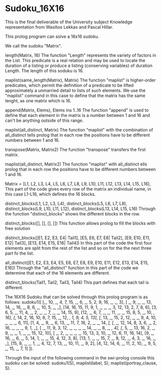 # Sudoku_16X16
This is the final deliverable of the University subject Knowledge representation from Wasilios Lekkas and Pascal Hillar.

This prolog program can solve a 16x16 sudoku.

We call the sudoku "Matrix". 

  length(Matrix, 16)
The function "Length" represents the variety of factors in the List. This predicate is a real relation and may be used to locate the duration of a listing or produce a listing (conserving variables) of duration Length. The length of this soduku is 16. 

  maplist(same_length(Matrix), Matrix)
The function "maplist" is higher-order predicates, which permit the definition of a predicate to be lifted approximately a unmarried detail to lists of such elements. We use the "maplist" command in this case to define that the matrix has the same lenght, as one matrix which is 16. 

  append(Matrix, Elems), Elems ins 1..16
The function "append" is used to define that each element in the matrix is a number between 1 and 16 and can't be anything outside of this range.

  maplist(all_distinct, Matrix)
The function "maplist" with the combination of all_distinct tells prolog that in each row the positions have to be different numbers between 1 and 16.

  transpose(Matrix, Matrix2)
The function "transpose" transfers the first matrix.

  maplist(all_distinct, Matrix2)
The function "maplist" with all_distinct ells prolog that in each row the positions have to be different numbers between 1 and 16.

  Matrix = [L1, L2, L3, L4, L5, L6, L7, L8, L9, L10, L11, L12, L13, L14, L15, L16],
This part of the code gives every row of the matrix an individual name, in this case L1-L16, which defines the 16 blocks.

  distinct_blocks(L1, L2, L3, L4),
  distinct_blocks(L5, L6, L7, L8),
  distinct_blocks(L9, L10, L11, L12),
  distinct_blocks(L13, L14, L15, L16)
Through the function "distinct_blocks" shows the different blocks in the row.

  distinct_blocks([], [], [], [])
This function allows prolog to fill the blocks with free solution 

distinct_blocks([E1, E2, E3, E4| Tail1], 
               [E5, E6, E7, E8| Tail2],
               [E9, E10, E11, E12| Tail3],
               [E13, E14, E15, E16| Tail4])
In this part of the code the first four elements are split from the rest of the list and so on for the the next three part fo the list.

all_distinct([E1, E2, E3, E4, E5, E6, E7, E8, E9, E10, 
  E11, E12, E13, E14, E15, E16])
Through the "all_distinct" function in this part of the code we determine that each of the 16 elements are different.

distinct_blocks(Tail1, Tail2, Tail3, Tail4)
This part defines that each tail is different.

The 16X16 Sudoku that can be solved through this prolog program is as follows:
sudoku1([
        [_, 10, _, 4, 7, 15, _, 6, _, 5, 2, 9, 16, _, _, 3],
        [ _, 9, _, _, 13, 14, _, 16, _, 8, 6, _, 10, 5, _, _],
        [14, 16, 15, 11, 9, 1, _, _, _, 3, 12, 13, 2, 7, 8, 6],
        [3, 6, 5, _, 11, 4, _, 2, _, _, 7, _, _, 14, 15, 9],
        [12, _, 6, 7, _, _, 11, _, _, 15, 8, 5, _, 10, _, 16],
        [_, 14, 2, 16, 10, 8, 7, 15, _, 12, _, 1, 9, 4, 5, 13],
        [_, 13, _, 15, 2, 12, _, _, 9, 4, 10, _, _, _, 6, 11],
        [1, 4, _, 9, _, 6, 13, _, 11, 7, 16, 2, _, _, 14, _],
        [_, _, 12, 14, 8, 3, 6, _, 2, 16, _, _, _, 9, 1, _],
        [ _, 11, 9, 3, 12, _, _, _, _, 14, _, _, 8, _, _, 4],
        [_, 5, _, 13, 16, 2, _, 9, _, _, 1, _, _, 15, 12, 10],
        [ _, 2, _, _, _, _, 15, 13, 3, 10, _, 12, 6, 11, 16, 14],
        [9, _, 16, _, 6, _, 5, 14, 1, _, _, 15, 4, 12, 3, 8],
        [13, 1, _, _, 15, 7, _, 8, 12, _, 4, 3, _, 16, _, _],
        [15, 8, _, _, 1, _, 4, 12, 7, 13, _, 10, 11, _, 9, 2],
        [4, 12, 14, 6, _, 11, 2, 10, _, 9, 5, _, 15, _, 7, 1]
         ]).

Through the input of the following command in the swi-prolog console this sudoku can be solved:
    sudoku1(S), maplist(label, S), maplist(portray_clause, S).

